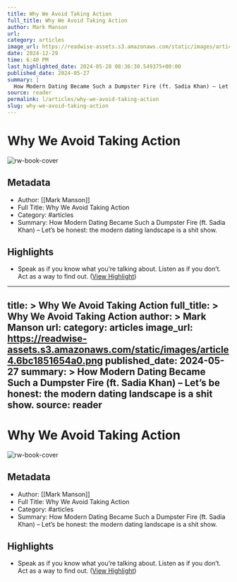 ```yaml
---
title: Why We Avoid Taking Action
full_title: Why We Avoid Taking Action
author: Mark Manson
url: 
category: articles
image_url: https://readwise-assets.s3.amazonaws.com/static/images/article4.6bc1851654a0.png
date: 2024-12-29
time: 6:40 PM
last_highlighted_date: 2024-05-28 08:36:30.549375+00:00
published_date: 2024-05-27
summary: |
  How Modern Dating Became Such a Dumpster Fire (ft. Sadia Khan) – Let’s be honest: the modern dating landscape is a shit show.
source: reader
permalink: l/articles/why-we-avoid-taking-action
slug: why-we-avoid-taking-action
---
```

# Why We Avoid Taking Action

![rw-book-cover](https://readwise-assets.s3.amazonaws.com/static/images/article4.6bc1851654a0.png)

## Metadata
- Author: [[Mark Manson]]
- Full Title: Why We Avoid Taking Action
- Category: #articles
- Summary: How Modern Dating Became Such a Dumpster Fire (ft. Sadia Khan) – Let’s be honest: the modern dating landscape is a shit show.

## Highlights
- Speak as if you know what you’re talking about. Listen as if you don’t.
  Act as a way to find out. ([View Highlight](https://read.readwise.io/read/01hyz5g0yj4srdyxmxr319rhrq))


---
title: >
  Why We Avoid Taking Action
full_title: >
  Why We Avoid Taking Action
author: >
  Mark Manson
url: 
category: articles
image_url: https://readwise-assets.s3.amazonaws.com/static/images/article4.6bc1851654a0.png
published_date: 2024-05-27
summary: >
  How Modern Dating Became Such a Dumpster Fire (ft. Sadia Khan) – Let’s be honest: the modern dating landscape is a shit show.
source: reader
---
# Why We Avoid Taking Action

![rw-book-cover](https://readwise-assets.s3.amazonaws.com/static/images/article4.6bc1851654a0.png)

## Metadata
- Author: [[Mark Manson]]
- Full Title: Why We Avoid Taking Action
- Category: #articles
- Summary: How Modern Dating Became Such a Dumpster Fire (ft. Sadia Khan) – Let’s be honest: the modern dating landscape is a shit show.

## Highlights
- Speak as if you know what you’re talking about. Listen as if you don’t.
  Act as a way to find out. ([View Highlight](https://read.readwise.io/read/01hyz5g0yj4srdyxmxr319rhrq))


